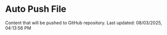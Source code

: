 # Auto Push File

Content that will be pushed to GitHub repository.
Last updated: 08/03/2025, 04:13:56 PM